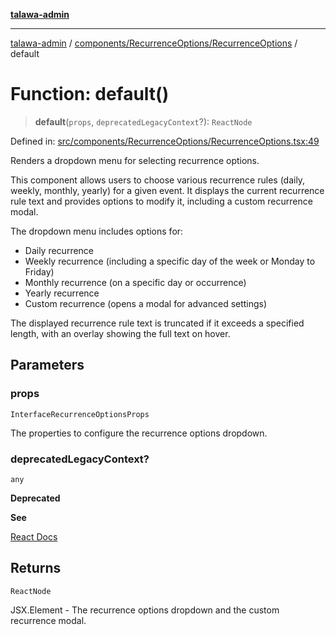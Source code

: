 [**talawa-admin**](../../../../README.md)

***

[talawa-admin](../../../../README.md) / [components/RecurrenceOptions/RecurrenceOptions](../README.md) / default

# Function: default()

> **default**(`props`, `deprecatedLegacyContext`?): `ReactNode`

Defined in: [src/components/RecurrenceOptions/RecurrenceOptions.tsx:49](https://github.com/gautam-divyanshu/talawa-admin/blob/9fec1eef6a4674b14f6abe30e3be3844537d8dc2/src/components/RecurrenceOptions/RecurrenceOptions.tsx#L49)

Renders a dropdown menu for selecting recurrence options.

This component allows users to choose various recurrence rules (daily, weekly, monthly, yearly) for a given event.
It displays the current recurrence rule text and provides options to modify it, including a custom recurrence modal.

The dropdown menu includes options for:
- Daily recurrence
- Weekly recurrence (including a specific day of the week or Monday to Friday)
- Monthly recurrence (on a specific day or occurrence)
- Yearly recurrence
- Custom recurrence (opens a modal for advanced settings)

The displayed recurrence rule text is truncated if it exceeds a specified length, with an overlay showing the full text on hover.

## Parameters

### props

`InterfaceRecurrenceOptionsProps`

The properties to configure the recurrence options dropdown.

### deprecatedLegacyContext?

`any`

**Deprecated**

**See**

[React Docs](https://legacy.reactjs.org/docs/legacy-context.html#referencing-context-in-lifecycle-methods)

## Returns

`ReactNode`

JSX.Element - The recurrence options dropdown and the custom recurrence modal.

